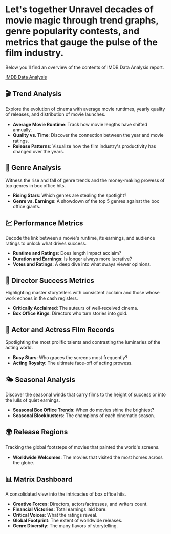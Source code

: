 # Let's together Unravel decades of movie magic through trend graphs, genre popularity contests, and metrics that gauge the pulse of the film industry.

Below you'll find an overview of the contents of IMDB Data Analysis report.

[IMDB Data Analysis](https://github.com/Pramita0410/Power-BI/blob/main/Food%20Inspection%20Data%20Analysis/Food%20Inspection%20PowerBI%20dashboard.pdf)


## 🎬 Trend Analysis
Explore the evolution of cinema with average movie runtimes, yearly quality of releases, and distribution of movie launches.

- **Average Movie Runtime**: Track how movie lengths have shifted annually.
- **Quality vs. Time**: Discover the connection between the year and movie ratings.
- **Release Patterns**: Visualize how the film industry's productivity has changed over the years.

## 🌟 Genre Analysis
Witness the rise and fall of genre trends and the money-making prowess of top genres in box office hits.

- **Rising Stars**: Which genres are stealing the spotlight?
- **Genre vs. Earnings**: A showdown of the top 5 genres against the box office giants.

## 💹 Performance Metrics
Decode the link between a movie's runtime, its earnings, and audience ratings to unlock what drives success.

- **Runtime and Ratings**: Does length impact acclaim?
- **Duration and Earnings**: Is longer always more lucrative?
- **Votes and Ratings**: A deep dive into what sways viewer opinions.

## 🎥 Director Success Metrics
Highlighting master storytellers with consistent acclaim and those whose work echoes in the cash registers.

- **Critically Acclaimed**: The auteurs of well-received cinema.
- **Box Office Kings**: Directors who turn stories into gold.

## 🌟 Actor and Actress Film Records
Spotlighting the most prolific talents and contrasting the luminaries of the acting world.

- **Busy Stars**: Who graces the screens most frequently?
- **Acting Royalty**: The ultimate face-off of acting prowess.

## 🌤 Seasonal Analysis
Discover the seasonal winds that carry films to the height of success or into the lulls of quiet earnings.

- **Seasonal Box Office Trends**: When do movies shine the brightest?
- **Seasonal Blockbusters**: The champions of each cinematic season.

## 🌍 Release Regions
Tracking the global footsteps of movies that painted the world's screens.

- **Worldwide Welcomes**: The movies that visited the most homes across the globe.

## 📊 Matrix Dashboard
A consolidated view into the intricacies of box office hits.

- **Creative Forces**: Directors, actors/actresses, and writers count.
- **Financial Victories**: Total earnings laid bare.
- **Critical Voices**: What the ratings reveal.
- **Global Footprint**: The extent of worldwide releases.
- **Genre Diversity**: The many flavors of storytelling.

